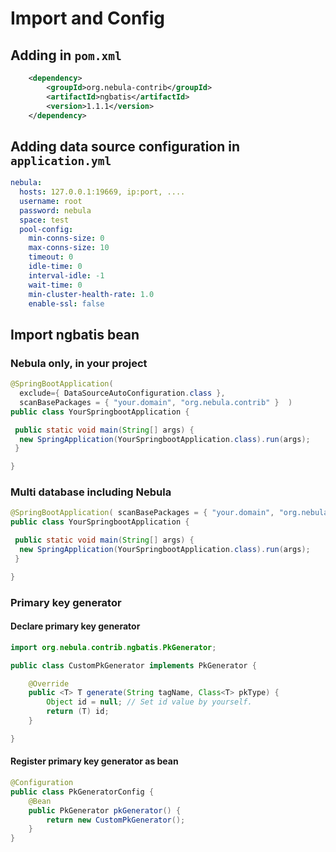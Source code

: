 # Import and Config

## Adding in `pom.xml`

```xml
    <dependency>
        <groupId>org.nebula-contrib</groupId>
        <artifactId>ngbatis</artifactId>
        <version>1.1.1</version>
    </dependency>
```

## Adding  data source configuration in `application.yml`

```yml
nebula:
  hosts: 127.0.0.1:19669, ip:port, ....
  username: root
  password: nebula
  space: test
  pool-config:
    min-conns-size: 0
    max-conns-size: 10
    timeout: 0
    idle-time: 0
    interval-idle: -1
    wait-time: 0
    min-cluster-health-rate: 1.0
    enable-ssl: false
```

## Import ngbatis bean

### Nebula only, in your project

```java
@SpringBootApplication(
  exclude={ DataSourceAutoConfiguration.class }, 
  scanBasePackages = { "your.domain", "org.nebula.contrib" }  )
public class YourSpringbootApplication {

 public static void main(String[] args) {
  new SpringApplication(YourSpringbootApplication.class).run(args);
 }

}
```

### Multi database including Nebula

```java
@SpringBootApplication( scanBasePackages = { "your.domain", "org.nebula.contrib" } )
public class YourSpringbootApplication {

 public static void main(String[] args) {
  new SpringApplication(YourSpringbootApplication.class).run(args);
 }

}
```

### Primary key generator

#### Declare primary key generator

```java
import org.nebula.contrib.ngbatis.PkGenerator;

public class CustomPkGenerator implements PkGenerator {

    @Override
    public <T> T generate(String tagName, Class<T> pkType) {
        Object id = null; // Set id value by yourself.
        return (T) id;
    }

}
```

#### Register primary key generator as bean

```java
@Configuration
public class PkGeneratorConfig {
    @Bean
    public PkGenerator pkGenerator() {
        return new CustomPkGenerator();
    }
}
```
